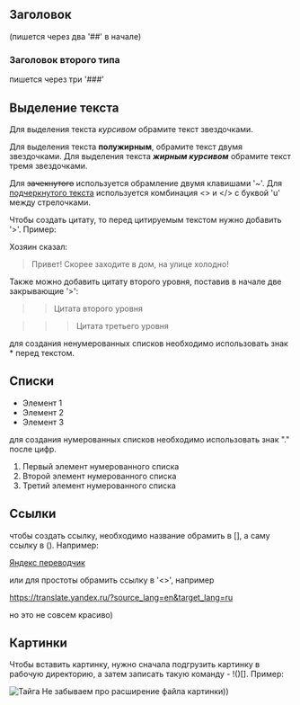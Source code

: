 ## Заголовок
(пишется через два '##' в начале)
### Заголовок второго типа
пишется через три '###' 

## Выделение текста
Для выделения текста *курсивом* обрамите текст звездочками.

Для выделения текста **полужирным**, обрамите текст двумя звездочками.
Для выделения текста ***жирным курсивом*** обрамите текст тремя звездочками.

Для ~~зачекнутого~~ используется обрамление двумя клавишами '~'.
Для <u>подчеркнутого текста</u> используется комбинация <> и </> с буквой 'u' между стрелочками.

Чтобы создать цитату, то перед цитируемым текстом нужно добавить '>'. Пример:

Хозяин сказал:

>Привет! Скорее заходите в дом, на улице холодно!

Также можно добавить цитату второго уровня, поставив в начале две закрывающие '>':

>>Цитата второго уровня

>>>Цитата третьего уровня


для создания ненумерованных списков необходимо использовать знак * перед текстом.

## Списки
* Элемент 1
* Элемент 2
* Элемент 3

для создания нумерованных списков необходимо использовать знак "." после цифр.

1. Первый элемент нумерованного списка
2. Второй элемент нумерованного списка
3. Третий элемент нумерованного списка

## Ссылки

чтобы создать ссылку, необходимо название обрамить в [], а саму ссылку в (). Например:

[Яндекс переводчик](https://translate.yandex.ru/?source_lang=en&target_lang=ru)

или для простоты обрамить ссылку в '<>', например

<https://translate.yandex.ru/?source_lang=en&target_lang=ru>

но это не совсем красиво)

## Картинки

Чтобы вставить картинку, нужно сначала подгрузить картинку в рабочую директорию, а затем записать такую команду - !()[]. Пример:

![Тайга](taiga.jpg) 
Не забываем про расширение файла картинки))